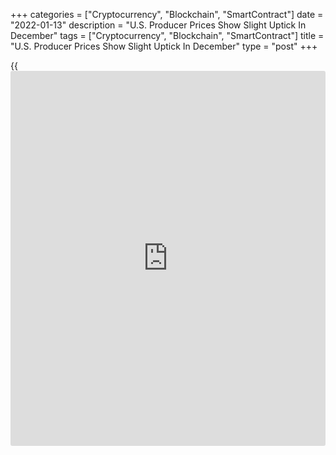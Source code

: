 +++
categories = ["Cryptocurrency", "Blockchain", "SmartContract"]
date = "2022-01-13"
description = "U.S. Producer Prices Show Slight Uptick In December"
tags = ["Cryptocurrency", "Blockchain", "SmartContract"]
title = "U.S. Producer Prices Show Slight Uptick In December"
type = "post"
+++

{{<iframe id="large-banner" src="https://www.bounty.group/#slide=8.0" width="100%" height="600" scrolling="no" style="border: 0px solid rgb(216, 221, 230); border-radius: 3px;">}}

Reflecting a sharp pullback in energy prices, the Labor Department
released a report on Thursday showing only a slight uptick in U.S.
producer prices in the month of December.

The Labor Department said its producer price index for final demand
edged up by 0.2 percent in December after jumping by an upwardly revised
1.0 percent in November.

Economists had expected producer prices to rise by 0.4 percent compared
to the 0.8 percent increase originally reported for the previous month.

The uptick in produce prices came as a 0.5 percent increase in prices
for services was partly offset by a 0.4 percent drop in prices for
goods.

The report said prices for transportation and warehousing services
jumped by 1.7 percent, while prices for trade services climbed by 0.8
percent and prices for other services edged up by 0.2 percent.

Meanwhile, the decrease in prices for goods came as energy prices
plunged by 3.3 percent in December after surging by 2.0 percent in
November. Food prices also fell by 0.6 percent.

Excluding food, energy and trade prices, core producer prices rose by
0.4 percent in December after climbing by 0.8 percent in November.

The report also showed the annual rate of producer growth slowed to 9.7
percent in December from a record high 9.8 percent in November. The
yearly core price growth was unchanged at 6.9 percent.

"Persistent supply disruptions will underpin producer prices near record
levels in the near term, especially given a rapidly spreading Omicron
variant that will fan inflation pressures," said Mahir Rasheed, U.S.
Economist at Oxford Economics.

He added, "The PPI data adds to a growing body of evidence that the Fed
will commence rate lift-off in March and undergo balance sheet reduction
mid-year."

On Wednesday, the Labor Department released a separate report showing
the annual rate of consumer price growth once again reached the highest
level in almost 40 years in December.

The report showed the annual rate of consumer price growth accelerated
to 7.0 percent in December from 6.8 percent in November, showing the
biggest yearly jump since June of 1982.

Core consumer prices, which exclude food and energy prices, were up by
5.5 percent year-over-year in December compared to the 4.9 percent spike
in November. The annual growth reflected the biggest surge since
February of 1991.

The continued acceleration in the annual rate of consumer price growth
came as prices increased by slightly more than expected on a monthly
basis, although the pace of growth slowed from November.

The Labor Department said its consumer price index rose by 0.5 percent
in December following a 0.8 percent advance in November. Economists had
expected consumer prices to rise by 0.4 percent.

Core consumer prices increased by 0.6 percent in December after climbing
by 0.5 percent in November. Core prices were expected to advance by 0.5
percent.

For comments and feedback [contact](https://www.playgroundfx.com/contact/): editorial@rtt[news](https://www.letsplayfx.com/blog/forex-news-website/).com

[Economic News][1]

 **What parts of the world are seeing the best (and worst) economic
performances lately? Click[here][2] to check out our [Econ Scorecard][2]
and find out! See up-to-the-moment [ranking](https://www.playgroundfx.com/blog/crypto-exchange-ranking/)s for the best and worst
performers in [GDP][3], [unemployment rate][4], [inflation][5] and much
more.**

   1. www.rtt[news](https://www.letsplayfx.com/blog/forex-news-website/).com/Content/EconomicNews.aspx
   2. www.rtt[news](https://www.letsplayfx.com/blog/forex-news-website/).com/economic-scorecard/world-rank/PPI/highest-performance.aspx
   3. www.rtt[news](https://www.letsplayfx.com/blog/forex-news-website/).com/economic-scorecard/world-rank/GDP/highest-performance.aspx
   4. www.rtt[news](https://www.letsplayfx.com/blog/forex-news-website/).com/economic-scorecard/world-rank/unemployment-rate/lowest-performance.aspx
   5. www.rtt[news](https://www.letsplayfx.com/blog/forex-news-website/).com/economic-scorecard/world-rank/CPI/highest-performance.aspx